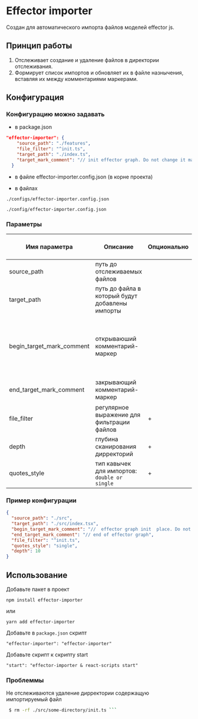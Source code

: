 # Effector importer

Создан для автоматического импорта файлов моделей effector js.

## Принцип работы

1. Отслеживает создание и удаление файлов в директории отслеживания.
2. Формирует список импортов и обновляет их в файле назнычения, вставляя их между комментариями маркерами.

## Конфигурация

### Конфигурацию можно задавать

- в package.json

```json
"effector-importer": {
    "source_path": "./features",
    "file_filter": "^init.ts",
    "target_path": "./index.ts",
    "target_mark_comment": "// init effector graph. Do not change it manual!!!"
  }
```

- в файле effector-importer.config.json (в корне проекта)

- в файлах

`./configs/effector-importer.config.json`

`./config/effector-importer.config.json`

### Параметры

| Имя параметра             | Описание                                        | Опционально | Значение по умолчанию | Пример |
| ------------------------- | ----------------------------------------------- | ----------- | --------------------- | ----------------------------------------------------------- |
| source_path               | путь до отслеживаемых файлов                    |             |                       | `./src`                                                       |
| target_path               | путь до файла в который будут добавлены импорты |             |                       |                                                             |
| begin_target_mark_comment | открываюший комментарий-маркер                  |             |                       | `// effector graph init place. Do not change it manual !!!` |
| end_target_mark_comment   | закрывающий комментарий-маркер                  |             |                       | `// end of effector graph`                                  |
| file_filter               | регулярное выражение для фильтрации файлов      | +           | `^init.ts`            |                                                            |
| depth                     | глубина сканирования дирректорий                | +           | 30                    |                                                            |
| quotes_style              | тип кавычек для импортов: `double or single`    | +           | `double`              |    |

### Пример конфигурации

```json
{
  "source_path": "./src",
  "target_path": "./src/index.tsx",
  "begin_target_mark_comment": "//  effector graph init  place. Do not change it manual !!!",
  "end_target_mark_comment": "// end of effector graph",
  "file_filter": "^init.ts",
  "quotes_style": "single",
  "depth": 10
}
```

## Использование

Добавьте пакет в проект

`npm install effector-importer`

или

`yarn add effector-importer`

Добавьте в `package.json` скрипт

`"effector-importer": "effector-importer"`

Добавьте скрипт к скрипту start

`"start": "effector-importer & react-scripts start"`

### Проблеммы

Не отслеживаются удаление дирректории содержащую импортируемый файл

````bash
 $ rm -rf ./src/some-directory/init.ts ```

````
